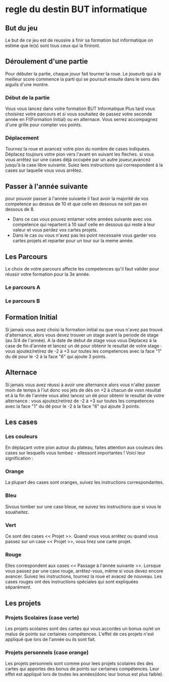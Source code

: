 # regle du destin BUT informatique


## But du jeu

Le but de ce jeu est de reussire à finir sa formation but informatique on estime que le(s) sont tous ceux qui la finiront.




## Déroulement d'une partie

Pour débuter la partie, chaque jouur fait tourner la roue. Le joueurb qui a le meilleur score commence la parti qui se poursuit ensuite dans le sens des aiguils d'une montre.

### Début de la partie

Vous vous lancez dans votre formation BUT Informatique Plus tard vous choisirez votre parcours et si vous souhaitez de passez votre seconde année en FI(Formation Initial) ou en alternace. Vous serrez accompagnez d'une grille pour compter vos points.

### Déplacement 

Tournez la roue  et avancez votre pion du nombre de cases indiquées. Déplacez toujours votre pion vers l'avant en suivant les fleches. si vous vous arrêtez sur une cases déjà occupée par un autre joueur,avancez jusqu'à la case libre suivante. Suiez lees instructions qui correspondent à la cases sur laquelle vous vous arrêtez.


## Passer à l'année suivante

pour pouvoir passer à l'année suivante il faut avoir la majorité de vos competence au dessus de 10 et que celle en dessous ne soit pas en dessous de 8. 
- Dans ce cas vous pouvez entamer votre années suivante avec vos competence qui repartent à 10 sauf celle en dessous qui reste à leur valeur et vous perdez vos cartes projets.
- Dans le cas ou vous n'avez pas les point necessaire vous garder vos cartes projets et reparter pour un tour sur la meme année.

## Les Parcours

Le choix de votre parcours affecte les competences qu'il faut valider pour réussir votre formation pour  la 3e année.

### Le parcours A

### Le parcours B


## Formation Initial

Si  jamais vous avez choisi la formation initial ou que vous n'avez pas trouvé d'alternance, alors vous devez trouver un stage avant la periode de stage (au 3/4 de l'année). A la date de debut de stage vous vous Déplacez à la case de fin d'année et lancez un dé pour obtenir le resultat de votre stage : vous ajoutez/retirez de -2 à +3 sur toutes les competences avec la face "1" du dé pour le -2 à la face "6" qui ajoute 3 points.

## Alternace 

Si jamais vous avez réussi à avoir une alternance alors vous n'allez passer moin de temps à l'iut donc vos jets de dés on +2 à chacun de vosn résultat et à la fin de l'année vous allez  lancez un dé pour obtenir le resultat de votre alternance : vous ajoutez/retirez de -2 à +3 sur toutes les competences avec la face "1" du dé pour le -2 à la face "6" qui ajoute 3 points.



## Les cases

### Les couleurs

En déplaçant votre pion autour du plateau, faites attention aux couleurs des cases sur lesquells vous tombez - ellessont importantes ! Voici leur signification :

### Orange 

La plupart des cases sont oranges, suivez les instructions correspondantes.

### Bleu

Sivous tomber sur une case bleue, ne suivez les instructions que si vous le souahaitez.

### Vert

Ce sont des cases << Projet >>. Quand vous vous arrêtez ou quand vous passez sur un case << Projet >>, vous tirez une carte projet.

### Rouge

Elles correspondent aux cases << Passage à l'année suivante >>. Lorsque vous passez par une case rouge, arrêtez-vous, même si vous devez encore avancer. Suivez les instructions, tournez la roue et avacez de nouveau. Les cases rouges ont des instructions spéciales qui sont expliquées séparément.




## Les projets

### Projets Scolaires (case verte)

Les projets scolaires sont des cartes qui vous accordes un bonus ou/et un malus  de points sur certaines compétences. L'effet de ces projets n'est appliqué que lors de l'année ou ils sont fait.

### Projets personnels (case orange)

Les projets personnels sont comme pour lees projets scolaires des des cartes qui apportes des bonus de points sur certaines compétences. Leur effet  est appliqué lors de toutes les années(donc leur bonus est plus faible).